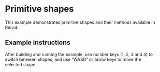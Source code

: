 # Primitive shapes

This example demonstrates primitive shapes and their methods available in Rinvid.

## Example instructions

After building and running the example, use number keys (1, 2, 3 and 4) to switch between shapes, and use “WASD” or arrow keys to move the selected shape.
